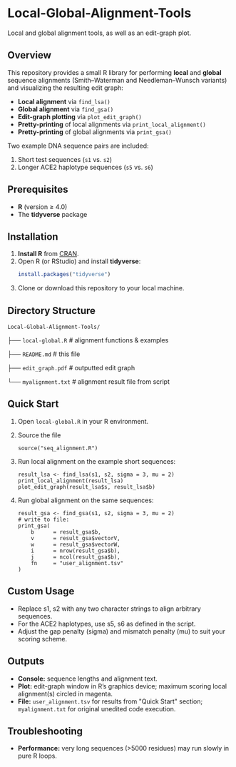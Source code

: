 # Local-Global-Alignment-Tools
Local and global alignment tools, as well as an edit-graph plot.

## Overview

This repository provides a small R library for performing **local** and **global** sequence alignments (Smith–Waterman and Needleman–Wunsch variants) and visualizing the resulting edit graph:

- **Local alignment** via `find_lsa()`  
- **Global alignment** via `find_gsa()`  
- **Edit-graph plotting** via `plot_edit_graph()`  
- **Pretty-printing** of local alignments via `print_local_alignment()`  
- **Pretty-printing** of global alignments via `print_gsa()`  

Two example DNA sequence pairs are included:

1. Short test sequences (`s1` vs. `s2`)  
2. Longer ACE2 haplotype sequences (`s5` vs. `s6`)  

## Prerequisites

- **R** (version ≥ 4.0)  
- The **tidyverse** package  

## Installation

1. **Install R** from [CRAN](https://cran.r-project.org/).  
2. Open R (or RStudio) and install **tidyverse**:
   ```r
   install.packages("tidyverse")
3. Clone or download this repository to your local machine.

## Directory Structure

`Local-Global-Alignment-Tools/`

├── `local-global.R`    # alignment functions & examples

├── `README.md`         # this file

├── `edit_graph.pdf`    # outputted edit graph

└── `myalignment.txt`   # alignment result file from script


## Quick Start
1. Open `local-global.R` in your R environment.
2. Source the file

       source("seq_alignment.R")
3. Run local alignment on the example short sequences:

       result_lsa <- find_lsa(s1, s2, sigma = 3, mu = 2)
       print_local_alignment(result_lsa)
       plot_edit_graph(result_lsa$s, result_lsa$b)
4. Run global alignment on the same sequences:
   
       result_gsa <- find_gsa(s1, s2, sigma = 3, mu = 2)
       # write to file:
       print_gsa(
           b      = result_gsa$b,
           v      = result_gsa$vectorV,
           w      = result_gsa$vectorW,
           i      = nrow(result_gsa$b),
           j      = ncol(result_gsa$b),
           fn     = "user_alignment.tsv"
       )

## Custom Usage
- Replace s1, s2 with any two character strings to align arbitrary sequences.
- For the ACE2 haplotypes, use s5, s6 as defined in the script.
- Adjust the gap penalty (sigma) and mismatch penalty (mu) to suit your scoring scheme.

## Outputs
- **Console:** sequence lengths and alignment text.
- **Plot:** edit-graph window in R’s graphics device; maximum scoring local alignment(s) circled in magenta.
- **File:** `user_alignment.tsv` for results from "Quick Start" section; `myalignment.txt` for original unedited code execution.

## Troubleshooting
- **Performance:** very long sequences (>5000 residues) may run slowly in pure R loops.
